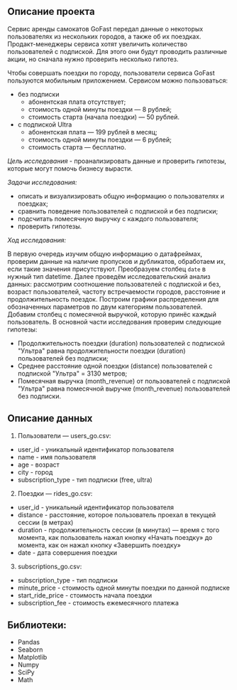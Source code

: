 ## Описание проекта

Сервис аренды самокатов GoFast передал данные о некоторых пользователях из нескольких городов, а также об их поездках. Продакт-менеджеры сервиса хотят увеличить количество пользователей с подпиской. Для этого они будут проводить различные акции, но сначала нужно проверить несколько гипотез.

Чтобы совершать поездки по городу, пользователи сервиса GoFast пользуются мобильным приложением. Сервисом можно пользоваться:
* без подписки
    * абонентская плата отсутствует;
    * стоимость одной минуты поездки — 8 рублей;
    * стоимость старта (начала поездки) — 50 рублей.      
* с подпиской Ultra
    * абонентская плата — 199 рублей в месяц;
    * стоимость одной минуты поездки — 6 рублей;
    * стоимость старта — бесплатно.
    
*Цель исследования* - проанализировать данные и проверить гипотезы, которые могут помочь бизнесу вырасти.

*Задачи исследования:*

* описать и визуализировать общую информацию о пользователях и поездках;
* сравнить поведение пользователей с подпиской и без подписки;
* подсчитать помесячную выручку с каждого пользователя;
* проверить гипотезы.

*Ход исследования:*

В первую очередь изучим общую информацию о датафреймах, проверим данные на наличие пропусков и дубликатов, обработаем их, если такие значения присутствуют. Преобразуем столбец `date` в нужный тип datetime. Далее проведём исследовательский анализ данных: рассмотрим соотношение пользователей с подпиской и без, возраст пользователей, частоту встречаемости городов, расстояние и продолжительность поездок. Построим графики распределения для обозначенных параметров по двум категориям пользователей. Добавим столбец с помесячной выручкой, которую принёс каждый пользователь. В основной части исследования проверим следующие гипотезы:

* Продолжительность поездки (duration) пользователей с подпиской "Ультра" равна продолжительности поездки (duration) пользователей без подписки;
* Среднее расстояние одной поездки (distance) пользователей с подпиской "Ультра" = 3130 метров;
* Помесячная выручка (month_revenue) от пользователей с подпиской "Ультра" равна помесячной выручке (month_revenue) пользователей без подписки.

## Описание данных

1. Пользователи — users_go.csv:
   
* user_id	- уникальный идентификатор пользователя
* name - имя пользователя
* age	- возраст
* city - город
* subscription_type	- тип подписки (free, ultra)
   
2. Поездки — rides_go.csv:

* user_id	- уникальный идентификатор пользователя
* distance	- расстояние, которое пользователь проехал в текущей сессии (в метрах)
* duration	- продолжительность сессии (в минутах) — время с того момента, как пользователь нажал кнопку «Начать поездку» до момента, как он нажал кнопку «Завершить поездку»
* date	- дата совершения поездки

3. subscriptions_go.csv:

* subscription_type	- тип подписки
* minute_price	- стоимость одной минуты поездки по данной подписке
* start_ride_price	- стоимость начала поездки
* subscription_fee	- стоимость ежемесячного платежа

## Библиотеки:

* Pandas
* Seaborn
* Matplotlib
* Numpy
* SciPy
* Math
